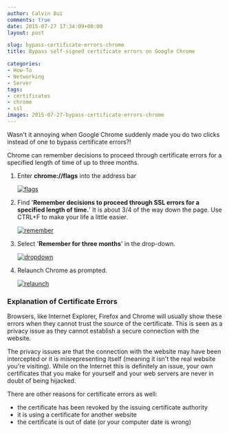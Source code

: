 ```yaml
---
author: Calvin Bui
comments: true
date: 2015-07-27 17:34:09+00:00
layout: post

slug: bypass-certificate-errors-chrome
title: Bypass self-signed certificate errors on Google Chrome

categories:
- How-To
- Networking
- Server
tags:
- certificates
- chrome
- ssl
images: 2015-07-27-bypass-certificate-errors-chrome
---
```


Wasn't it annoying when Google Chrome suddenly made you do two clicks instead of one to bypass certificate errors?!

<!-- more -->

Chrome can remember decisions to proceed through certificate errors for a specified length of time of up to three months.

1. Enter **chrome://flags** into the address bar

	[![flags](/images/{{page.images}}/flags.jpg)](/images/{{page.images}}/flags.jpg)

2. Find '**Remember decisions to proceed through SSL errors for a specified length of time.**' It is about 3/4 of the way down the page. Use CTRL+F to make your life a little easier. 

	[![remember](/images/{{page.images}}/remember.jpg)](/images/{{page.images}}/remember.jpg)

3. Select '**Remember for three months**' in the drop-down. 

	[![dropdown](/images/{{page.images}}/dropdown.jpg)](/images/{{page.images}}/dropdown.jpg)

4. Relaunch Chrome as prompted. 

	[![relaunch](/images/{{page.images}}/relaunch.jpg)](/images/{{page.images}}/relaunch.jpg)

### Explanation of Certificate Errors

Browsers, like Internet Explorer, Firefox and Chrome will usually show these errors when they cannot trust the source of the certificate. This is seen as a privacy issue as they cannot establish a secure connection with the website.

The privacy issues are that the connection with the website may have been intercepted or it is misrepresenting itself (meaning it isn't the real website you're visiting). While on the Internet this is definitely an issue, your own certificates that you make for yourself and your web servers are never in doubt of being hijacked.

There are other reasons for certificate errors as well:

* the certificate has been revoked by the issuing certificate authority
* it is using a certificate for another website
* the certificate is out of date (or your computer date is wrong)
